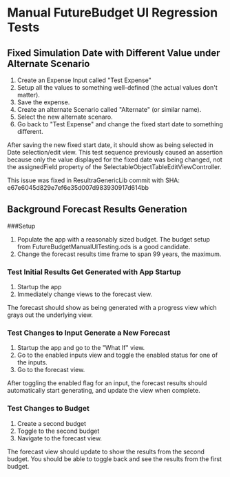 # Manual FutureBudget UI Regression Tests

## Fixed Simulation Date with Different Value under Alternate Scenario

1. Create an Expense Input called "Test Expense"
2. Setup all the values to something well-defined (the actual values don't matter).
3. Save the expense.
4. Create an alternate Scenario called "Alternate" (or similar name).
5. Select the new alternate scenaro.
6. Go back to "Test Expense" and change the fixed start date to something different.

After saving the new fixed start date, it should show as being selected in Date selection/edit view. This test sequence previously caused an assertion because only the value displayed for the fixed date was being changed, not the assignedField property of the SelectableObjectTableEditViewController.

This issue was fixed in ResultraGenericLib commit with SHA: e67e6045d829e7ef6e35d007d983930917d614bb

## Background Forecast Results Generation

###Setup

1. Populate the app with a reasonably sized budget. The budget setup from FutureBudgetManualUITesting.ods is a good candidate.
2. Change the forecast results time frame to span 99 years, the maximum.

### Test Initial Results Get Generated with App Startup

1. Startup the app
2. Immediately change views to the forecast view.

The forecast should show as being generated with a progress view which grays out the underlying view.

### Test Changes to Input Generate a New Forecast

1. Startup the app and go to the "What If" view.
2. Go to the enabled inputs view and toggle the enabled status for one of the inputs.
3. Go to the forecast view.

After toggling the enabled flag for an input, the forecast results should automatically start generating, and update the view when complete.

### Test Changes to Budget

1. Create a second budget
2. Toggle to the second budget
3. Navigate to the forecast view.

The forecast view should update to show the results from the second budget. You should be able to toggle back and see the results from the first budget.